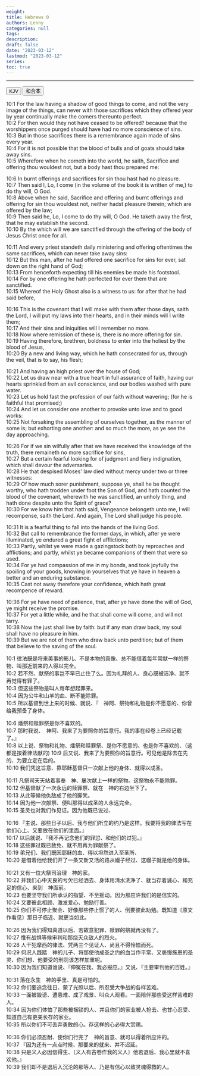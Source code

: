 ```yaml
---
weight: 
title: Hebrews 0
authors: Lenny
categories: null
tags: 
description: 
draft: false
date: "2023-03-12"
lastmod: "2023-03-12"
series:
toc: true
---
```



<!--more-->
---

<!-- Tab links -->
<div class="tab">
  <button class="tablinks active" onclick="tablabel(event, 'english')">KJV</button>
  <button class="tablinks" onclick="tablabel(event, 'chinese')">和合本</button>
  
</div>

<!-- Tab content -->
<div id="english" class="tabcontent" style="display:block">

10:1 For the law having a shadow of good things to come, and not the very image of the things, can never with those sacrifices which they offered year by year continually make the comers thereunto perfect.  
10:2 For then would they not have ceased to be offered? because that the worshippers once purged should have had no more conscience of sins.  
10:3 But in those sacrifices there is a remembrance again made of sins every year.  
10:4 For it is not possible that the blood of bulls and of goats should take away sins.  
10:5 Wherefore when he cometh into the world, he saith, Sacrifice and offering thou wouldest not, but a body hast thou prepared me:  

10:6 In burnt offerings and sacrifices for sin thou hast had no pleasure.  
10:7 Then said I, Lo, I come (in the volume of the book it is written of me,) to do thy will, O God.  
10:8 Above when he said, Sacrifice and offering and burnt offerings and offering for sin thou wouldest not, neither hadst pleasure therein; which are offered by the law;  
10:9 Then said he, Lo, I come to do thy will, O God. He taketh away the first, that he may establish the second.  
10:10 By the which will we are sanctified through the offering of the body of Jesus Christ once for all.  

10:11 And every priest standeth daily ministering and offering oftentimes the same sacrifices, which can never take away sins:  
10:12 But this man, after he had offered one sacrifice for sins for ever, sat down on the right hand of God;  
10:13 From henceforth expecting till his enemies be made his footstool.  
10:14 For by one offering he hath perfected for ever them that are sanctified.  
10:15 Whereof the Holy Ghost also is a witness to us: for after that he had said before,  

10:16 This is the covenant that I will make with them after those days, saith the Lord, I will put my laws into their hearts, and in their minds will I write them;  
10:17 And their sins and iniquities will I remember no more.  
10:18 Now where remission of these is, there is no more offering for sin.  
10:19 Having therefore, brethren, boldness to enter into the holiest by the blood of Jesus,  
10:20 By a new and living way, which he hath consecrated for us, through the veil, that is to say, his flesh;  

10:21 And having an high priest over the house of God;  
10:22 Let us draw near with a true heart in full assurance of faith, having our hearts sprinkled from an evil conscience, and our bodies washed with pure water.  
10:23 Let us hold fast the profession of our faith without wavering; (for he is faithful that promised;)  
10:24 And let us consider one another to provoke unto love and to good works:  
10:25 Not forsaking the assembling of ourselves together, as the manner of some is; but exhorting one another: and so much the more, as ye see the day approaching.  

10:26 For if we sin wilfully after that we have received the knowledge of the truth, there remaineth no more sacrifice for sins,  
10:27 But a certain fearful looking for of judgment and fiery indignation, which shall devour the adversaries.  
10:28 He that despised Moses' law died without mercy under two or three witnesses:  
10:29 Of how much sorer punishment, suppose ye, shall he be thought worthy, who hath trodden under foot the Son of God, and hath counted the blood of the covenant, wherewith he was sanctified, an unholy thing, and hath done despite unto the Spirit of grace?  
10:30 For we know him that hath said, Vengeance belongeth unto me, I will recompense, saith the Lord. And again, The Lord shall judge his people.  

10:31 It is a fearful thing to fall into the hands of the living God.  
10:32 But call to remembrance the former days, in which, after ye were illuminated, ye endured a great fight of afflictions;  
10:33 Partly, whilst ye were made a gazingstock both by reproaches and afflictions; and partly, whilst ye became companions of them that were so used.  
10:34 For ye had compassion of me in my bonds, and took joyfully the spoiling of your goods, knowing in yourselves that ye have in heaven a better and an enduring substance.  
10:35 Cast not away therefore your confidence, which hath great recompence of reward.  

10:36 For ye have need of patience, that, after ye have done the will of God, ye might receive the promise.  
10:37 For yet a little while, and he that shall come will come, and will not tarry.  
10:38 Now the just shall live by faith: but if any man draw back, my soul shall have no pleasure in him.  
10:39 But we are not of them who draw back unto perdition; but of them that believe to the saving of the soul.  


</div>

<div id="chinese" class="tabcontent">

10:1 律法既是将来美事的影儿、不是本物的真像、总不能借着每年常献一样的祭物、叫那近前来的人得以完全。  
10:2 若不然、献祭的事岂不早已止住了么。因为礼拜的人、良心既被洁净、就不再觉得有罪了。  
10:3 但这些祭物是叫人每年想起罪来。  
10:4 因为公牛和山羊的血、断不能除罪。  
10:5 所以基督到世上来的时候、就说、『　神阿、祭物和礼物是你不愿意的、你曾给我预备了身体。  
 
10:6 燔祭和赎罪祭是你不喜欢的。  
10:7 那时我说、　神阿、我来了为要照你的旨意行。我的事在经卷上已经记载了。』  
10:8 以上说、祭物和礼物、燔祭和赎罪祭、是你不愿意的、也是你不喜欢的、（这都是按着律法献的)
10:9 后又说、我来了为要照你的旨意行。可见他是除去在先的、为要立定在后的。  
10:10 我们凭这旨意、靠耶稣基督只一次献上他的身体、就得以成圣。  
 
10:11 凡祭司天天站着事奉　神、屡次献上一样的祭物。这祭物永不能除罪。  
10:12 但基督献了一次永远的赎罪祭、就在　神的右边坐下了。  
10:13 从此等候他仇敌成了他的脚凳。  
10:14 因为他一次献祭、便叫那得以成圣的人永远完全。  
10:15 圣灵也对我们作见证。因为他既已说过、  
 
10:16 『主说、那些日子以后、我与他们所立的约乃是这样。我要将我的律法写在他们心上、又要放在他们的里面。』  
10:17 以后就说、『我不再记念他们的罪愆、和他们的过犯。』  
10:18 这些罪过既已赦免、就不用再为罪献祭了。  
10:19 弟兄们、我们既因耶稣的血、得以坦然进入至圣所、  
10:20 是借着他给我们开了一条又新又活的路从幔子经过、这幔子就是他的身体。  
 
10:21 又有一位大祭司治理　神的家。  
10:22 并我们心中天良的亏欠已经洒去、身体用清水洗净了、就当存着诚心、和充足的信心、来到　神面前。  
10:23 也要坚守我们所承认的指望、不至摇动。因为那应许我们的是信实的。  
10:24 又要彼此相顾、激发爱心、勉励行善。  
10:25 你们不可停止聚会、好像那些停止惯了的人、倒要彼此劝勉。既知道〔原文作看见〕那日子临近、就更当如此。  
 
10:26 因为我们得知真道以后、若故意犯罪、赎罪的祭就再没有了。  
10:27 惟有战惧等候审判和那烧灭众敌人的烈火。  
10:28 人干犯摩西的律法、凭两三个见证人、尚且不得怜恤而死。  
10:29 何况人践踏　神的儿子、将那使他成圣之约的血当作平常、又亵慢施恩的圣灵、你们想、他要受的刑罚该怎样加重呢。  
10:30 因为我们知道谁说、『伸冤在我、我必报应。』又说、『主要审判他的百姓。』  
 
10:31 落在永生　神的手里、真是可怕的。  
10:32 你们要追念往日、蒙了光照以后、所忍受大争战的各样苦难。  
10:33 一面被毁谤、遭患难、成了戏景、叫众人观看。一面陪伴那些受这样苦难的人。  
10:34 因为你们体恤了那些被捆锁的人、并且你们的家业被人抢去、也甘心忍受、知道自己有更美长存的家业。  
10:35 所以你们不可丢弃勇敢的心。存这样的心必得大赏赐。  
 
10:36 你们必须忍耐、使你们行完了　神的旨意、就可以得着所应许的。  
10:37 『因为还有一点点时候、那要来的就来、并不迟延。  
10:38 只是义人必因信得生、〔义人有古卷作我的义人〕他若退后、我心里就不喜欢他。』  
10:39 我们却不是退后入沉沦的那等人、乃是有信心以致灵魂得救的人。  
</div>